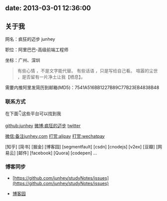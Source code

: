 			
date: 2013-03-01 12:36:00
---

## 关于我

网名：疯狂的迈步 junhey

职位：阿里巴巴-高级前端工程师

坐标：广州、深圳

>有些心情 ，不是文字能代替。
有些话语 ，只是写给自己看。
喧嚣的尘世 ，是否留有一片净土让我【栖息】。

需要内推阿里发简历到邮箱(MD5)：7541A516BB1227B89C77B23EB4838B48


### 联系方式

在下面👇这些平台可以找到我

[github:junhey](https://github.com/junhey)
[微博:疯狂的迈步](http://weibo.com/juncoding/)
[twitter](https://twitter.com/junheing)

[微信:备注junhey.com](https://raw.githubusercontent.com/junhey/studyNotes/master/images/wechatId.jpg)
[打赏:alipay](https://raw.githubusercontent.com/junhey/studyNotes/master/images/pay/alipay_qrcode.jpeg)
[打赏:wechatpay](https://raw.githubusercontent.com/junhey/studyNotes/master/images/pay/wechatpay_qrcode.jpeg)

[知乎]
[简书]
[掘金]
[博客园]
[segmentfault]
[csdn]
[cnodejs]
[v2ex]
[豆瓣]
[网易云]
[邮件]
[facebook]
[Quora]
[codepen]
...

### 博客同步

- [https://github.com/junhey/studyNotes/issues](https://github.com/junhey/studyNotes/issues)

- [博客园](https://www.cnblogs.com/junhey)
